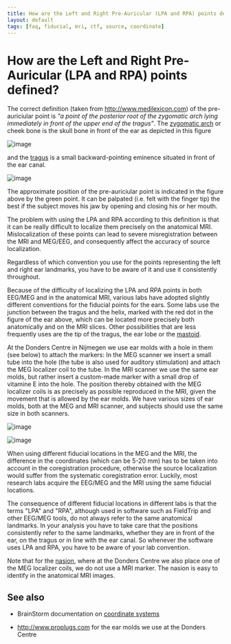 ```yaml
---
title: How are the Left and Right Pre-Auricular (LPA and RPA) points defined?
layout: default
tags: [faq, fiducial, mri, ctf, source, coordinate]
---
```


#  How are the Left and Right Pre-Auricular (LPA and RPA) points defined? 

The correct definition (taken from http://www.medilexicon.com) of the pre-auriciular point is *"a point of the posterior root of the zygomatic arch lying immediately in front of the upper end of the tragus"*. The [zygomatic arch](http://en.wikipedia.org/wiki/Zygomatic_arch) or cheek bone is the skull bone in front of the ear as depicted in this figure

![image](/static/img/faq/zygomatic_arch.png@200)

and the [tragus](http://en.wikipedia.org/wiki/Tragus_(ear)) is a small backward-pointing eminence situated in front of the ear canal.

![image](/static/img/faq/tragus.png@200)

The approximate position of the pre-auriciular point is indicated in the figure above by the green point. It can be palpated (i.e. felt with the finger tip) the best if the subject moves his jaw by opening and closing his or her mouth.

The problem with using the LPA and RPA according to this definition is that it can be really difficult to localize them precisely on the anatomical MRI. Mislocalization of these points can lead to severe misregistration between the MRI and MEG/EEG, and consequently affect the accuracy of source localization.

<div class="warning">
Regardless of which convention you use for the points representing the left and right ear landmarks, you have to be aware of it and use it consistently throughout.
</div>

Because of the difficulty of localizing the LPA and RPA points in both EEG/MEG and in the anatomical MRI, various labs have adopted slightly different conventions for the fiducial points for the ears. Some labs use the junction between the tragus and the helix, marked with the red dot in the figure of the ear above, which can be located more precisely both anatomically and on the MRI slices. Other possibilities that are less frequently uses are the tip of the tragus, the ear lobe or the [mastoid](http://en.wikipedia.org/wiki/Mastoid).

At the Donders Centre in Nijmegen we use ear molds with a hole in them (see below) to attach the markers: In the MEG scanner we insert a small tube into the hole (the tube is also used for auditory stimulation) and attach the MEG localizer coil to the tube. In the MRI scanner we use the same ear molds, but rather insert a custom-made marker with a small drop of vitamine E into the hole. The position thereby obtained with the MEG localizer coils is as precisely as possible reproduced in the MRI, given the movement that is allowed by the ear molds. We have various sizes of ear molds, both at the MEG and MRI scanner, and subjects should use the same size in both scanners.

![image](/static/img/faq/ear_molds_1.jpg@200)

![image](/static/img/faq/ear_molds_2.jpg@200)

When using different fiducial locations in the MEG and the MRI, the difference in the coordinates (which can be 5-20 mm) has to be taken into account in the coregistration procedure, otherwise the source localization would suffer from the systematic coregistration error. Luckily, most research labs acquire the EEG/MEG and the MRI using the same fiducial locations.

The consequence of different fiducial locations in different labs is that the terms "LPA" and "RPA", although used in software such as FieldTrip and other EEG/MEG tools, do not always refer to the same anatomical landmarks. In your analysis you have to take care that the positions consistently refer to the same landmarks, whether they are in front of the ear, on the tragus or in line with the ear canal. So whenever the software uses LPA and RPA, you have to be aware of your lab convention.

Note that for the [nasion](http://en.wikipedia.org/wiki/Nasion), where at the Donders Centre we also place one of the MEG localizer coils, we do not use a MRI marker. The nasion is easy to identify in the anatomical MRI images.

## See also

*  BrainStorm documentation on [coordinate systems](http://neuroimage.usc.edu/brainstorm/CoordinateSystems)

*  http://www.proplugs.com for the ear molds we use at the Donders Centre
